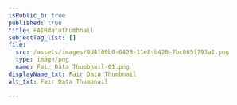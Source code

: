 ```yaml
---
isPublic_b: true
published: true
title: FAIRdatathumbnail
subjectTag_list: []
file:
  src: /assets/images/9d4f00b0-6428-11e8-b428-7bc865f793a1.png
  type: image/png
  name: Fair Data Thumbnail-01.png
displayName_txt: Fair Data Thumbnail
alt_txt: Fair Data Thumbnail

---
```





